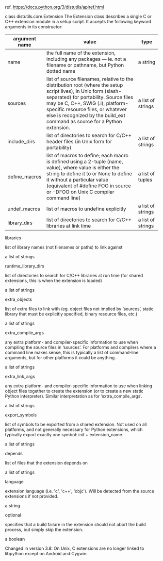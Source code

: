 ref. https://docs.python.org/3/distutils/apiref.html

class distutils.core.Extension
The Extension class describes a single C or C++ extension module in a setup script. It accepts the following keyword arguments in its constructor:

|argument name|value|type|
|-------------|-----|----|
|name|the full name of the extension, including any packages — ie. not a filename or pathname, but Python dotted name|a string|
|sources|list of source filenames, relative to the distribution root (where the setup script lives), in Unix form (slash-separated) for portability. Source files may be C, C++, SWIG (.i), platform-specific resource files, or whatever else is recognized by the build_ext command as source for a Python extension.|a list of strings|
|include_dirs|list of directories to search for C/C++ header files (in Unix form for portability)|a list of strings|
|define_macros|list of macros to define; each macro is defined using a 2-tuple (name, value), where value is either the string to define it to or None to define it without a particular value (equivalent of #define FOO in source or -DFOO on Unix C compiler command line)|a list of tuples|
|undef_macros|list of macros to undefine explicitly|a list of strings|
|library_dirs|list of directories to search for C/C++ libraries at link time|a list of strings|

libraries

list of library names (not filenames or paths) to link against

a list of strings

runtime_library_dirs

list of directories to search for C/C++ libraries at run time (for shared extensions, this is when the extension is loaded)

a list of strings

extra_objects

list of extra files to link with (eg. object files not implied by ‘sources’, static library that must be explicitly specified, binary resource files, etc.)

a list of strings

extra_compile_args

any extra platform- and compiler-specific information to use when compiling the source files in ‘sources’. For platforms and compilers where a command line makes sense, this is typically a list of command-line arguments, but for other platforms it could be anything.

a list of strings

extra_link_args

any extra platform- and compiler-specific information to use when linking object files together to create the extension (or to create a new static Python interpreter). Similar interpretation as for ‘extra_compile_args’.

a list of strings

export_symbols

list of symbols to be exported from a shared extension. Not used on all platforms, and not generally necessary for Python extensions, which typically export exactly one symbol: init + extension_name.

a list of strings

depends

list of files that the extension depends on

a list of strings

language

extension language (i.e. 'c', 'c++', 'objc'). Will be detected from the source extensions if not provided.

a string

optional

specifies that a build failure in the extension should not abort the build process, but simply skip the extension.

a boolean

Changed in version 3.8: On Unix, C extensions are no longer linked to libpython except on Android and Cygwin.
